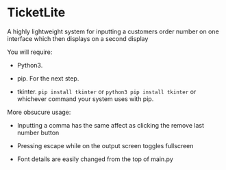 # TicketLite
A highly lightweight system for inputting a customers order number on one interface which then displays on a second display

You will require:

* Python3.

* pip. For the next step.

* tkinter. `pip install tkinter` or `python3 pip install tkinter` or whichever command your system uses with pip.

More obsucure usage:

* Inputting a comma has the same affect as clicking the remove last number button

* Pressing escape while on the output screen toggles fullscreen

* Font details are easily changed from the top of main.py
